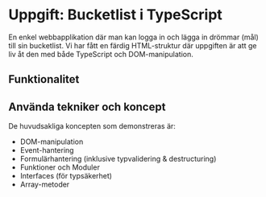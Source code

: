 # Uppgift: Bucketlist i TypeScript
En enkel webbapplikation där man kan logga in och lägga in drömmar (mål)  till sin bucketlist.
Vi har fått en färdig HTML-struktur där uppgiften är att ge liv åt den med både TypeScript och DOM-manipulation.

## Funktionalitet


## Använda tekniker och koncept
De huvudsakliga koncepten som demonstreras är:
* DOM-manipulation
* Event-hantering
* Formulärhantering (inklusive typvalidering & destructuring)
* Funktioner och Moduler
* Interfaces (för typsäkerhet)
* Array-metoder